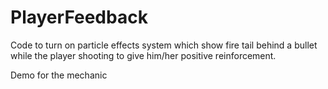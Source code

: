 # PlayerFeedback
Code to turn on particle effects system which show fire tail behind a bullet while the player shooting to give him/her positive reinforcement.

Demo for the mechanic

